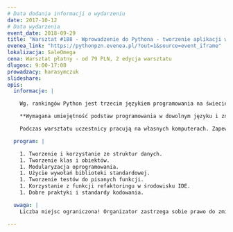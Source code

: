 ```yaml
---
# Data dodania informacji o wydarzeniu
date: 2017-10-12
# Data wydarzenia
event_date: 2018-09-29
title: "Warsztat #188 - Wprowadzenie do Pythona - tworzenie aplikacji w języku Python"
evenea_link: "https://pythonpzn.evenea.pl/?out=1&source=event_iframe"
lokalizacja: SaleOmega
cena: Warsztat płatny - od 79 PLN, 2 edycja warsztatu
dlugosc: 9:00-17:00
prowadzacy: harasymczuk
slideshare:
opis:
  informacje: |

    Wg. rankingów Python jest trzecim językiem programowania na świecie. Stał się lingua franca w Data Science i Machine Learning, ale również zyskuje coraz większą popularność w Security gdzie pisze się w nim exploity, Quality Engineering (testy) oraz w zastosowaniach naukowych i inżynieryjnych. Zanim zaczniemy analizę numeryczną czy dostosowywanie modeli ML, konieczne jest poznanie języka, jego składni i bibliotek. Uczestnik podczas warsztatu zapozna się ze składnią, idiomami oraz modułami. Nauczy się korzystać z venv i pozna dobre praktyki programowania i konwencje przyjęte w języku.

    **Wymagana umiejętność podstaw programowania w dowolnym języku i znajomość zagadnień związanych ze zmiennymi, stałymi, podstawowymi strukturami danych (listy, zbiory), pętle, funkcje i instrukcje warunkowe.**

    Podczas warsztatu uczestnicy pracują na własnych komputerach. Zapewniamy lunch dla uczestników w formie zupa + kanapka oraz nielimitowany serwis kawowy. Istnieje możliwość zamówienia lunchu w wersji mięsnej lub wegetariańskiej.

  program: |

    1. Tworzenie i korzystanie ze struktur danych.
    1. Tworzenie klas i obiektów.
    1. Modularyzacja oprogramowania.
    1. Użycie wywołań biblioteki standardowej.
    1. Tworzenie testów do pisanych funkcji.
    1. Korzystanie z funkcji refaktoringu w środowisku IDE.
    1. Dobre praktyki i standardy kodowania. 

  uwaga: |
    Liczba miejsc ograniczona! Organizator zastrzega sobie prawo do zmiany lokalizacji wydarzenia oraz jego odwołania w przypadku niezgłoszenia się minimalnej liczby uczestników.

---
```

